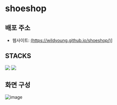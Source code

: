 # shoeshop

## 배포 주소
- 웹사이트: [(https://wildyoung.github.io/shoeshop/)](https://wildyoung.github.io/shoeshop/)]

## STACKS
 <img src="https://img.shields.io/badge/react-61DAFB?style=for-the-badge&logo=react&logoColor=black"> 
<img src="https://img.shields.io/badge/javascript-F7DF1E?style=for-the-badge&logo=javascript&logoColor=black">

## 화면  구성
![image](https://github.com/user-attachments/assets/58e0cecf-e320-405d-b83f-72e3e64a56e0)
